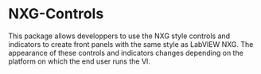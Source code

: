 # NXG-Controls
This package allows developpers to use the NXG style controls and indicators to create front panels with the same style as LabVIEW NXG. The appearance of these controls and indicators changes depending on the platform on which the end user runs the VI.